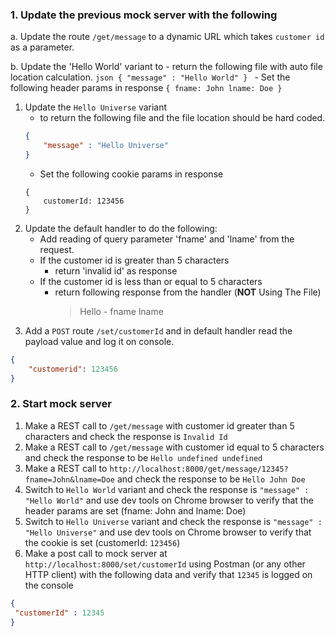 ### 1. Update the previous mock server with the following

a. Update the route `/get/message` to a dynamic URL which takes `customer id` as a parameter.

b. Update the 'Hello World' variant to 
    - return the following file with auto file location calculation.
    ```json
    {
        "message" : "Hello World"
    }
    ```
    - Set the following header params in response 
    ```
    {
        fname: John
        lname: Doe
    }
    ```
1. Update the `Hello Universe` variant
    - to return the following file and the file location should be hard coded.
    ```json
    {
        "message" : "Hello Universe"
    }
    ```
    - Set the following cookie params in response
    ```
    {
        customerId: 123456
    }
    ```
1. Update the default handler to do the following:
    - Add reading of query parameter 'fname' and 'lname' from the request.
    - If the customer id is greater than 5 characters 
        - return 'invalid id' as response
    - If the customer id is less than or equal to 5 characters 
        - return following response from the handler (**NOT** Using The File)
            > Hello - fname lname
1. Add a `POST` route `/set/customerId` and in default handler read the payload value and log it on console. 
```json
{
    "customerid": 123456
}
```

### 2. Start mock server
1. Make a REST call to `/get/message` with customer id greater than 5 characters and check the response is `Invalid Id`
1. Make a REST call to `/get/message` with customer id equal to 5 characters and check the response to be `Hello undefined undefined`
1. Make a REST call to `http://localhost:8000/get/message/12345?fname=John&lname=Doe` and check the response to be `Hello John Doe`
1. Switch to `Hello World` variant and check the response is `"message" : "Hello World"` and use dev tools on Chrome browser to verify that the header params are set (fname: John and lname: Doe)
1. Switch to `Hello Universe` variant and check the response is `"message" : "Hello Universe"` and use dev tools on Chrome browser to verify that the cookie is set (customerId: `123456`)
1. Make a post call to mock server at `http://localhost:8000/set/customerId` using Postman (or any other HTTP client) with the following data and verify that `12345` is logged on the console
```json
{
 "customerId" : 12345
}
```
